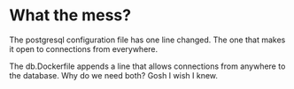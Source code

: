 # What the mess?

The postgresql configuration file has one line changed. The one that makes it open to connections from everywhere.

The db.Dockerfile appends a line that allows connections from anywhere to the database. Why do we need both? Gosh I wish I knew.